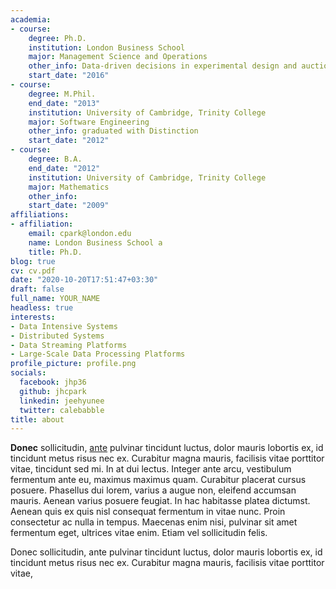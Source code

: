 ```yaml
---
academia:
- course:
    degree: Ph.D.
    institution: London Business School
    major: Management Science and Operations
    other_info: Data-driven decisions in experimental design and auction design
    start_date: "2016"
- course:
    degree: M.Phil.
    end_date: "2013"
    institution: University of Cambridge, Trinity College
    major: Software Engineering
    other_info: graduated with Distinction 
    start_date: "2012"
- course:
    degree: B.A.
    end_date: "2012"
    institution: University of Cambridge, Trinity College
    major: Mathematics
    other_info:  
    start_date: "2009"
affiliations:
- affiliation:
    email: cpark@london.edu
    name: London Business School a
    title: Ph.D.
blog: true
cv: cv.pdf
date: "2020-10-20T17:51:47+03:30"
draft: false
full_name: YOUR_NAME
headless: true
interests:
- Data Intensive Systems
- Distributed Systems
- Data Streaming Platforms
- Large-Scale Data Processing Platforms
profile_picture: profile.png
socials:
  facebook: jhp36
  github: jhcpark
  linkedin: jeehyunee
  twitter: calebabble
title: about
---
```


**Donec** sollicitudin, [ante][1] pulvinar tincidunt luctus, dolor mauris lobortis ex, id tincidunt metus risus nec ex. Curabitur magna mauris, facilisis vitae porttitor vitae, tincidunt sed mi. In at dui lectus. Integer ante arcu, vestibulum fermentum ante eu, maximus maximus quam. Curabitur placerat cursus posuere. Phasellus dui lorem, varius a augue non, eleifend accumsan mauris. Aenean varius posuere feugiat. In hac habitasse platea dictumst. Aenean quis ex quis nisl consequat fermentum in vitae nunc. Proin consectetur ac nulla in tempus. Maecenas enim nisi, pulvinar sit amet fermentum eget, ultrices vitae enim. Etiam vel sollicitudin felis.


Donec sollicitudin, ante pulvinar tincidunt luctus, dolor mauris lobortis ex, id tincidunt metus risus nec ex. Curabitur magna mauris, facilisis vitae porttitor vitae, 


[1]: ahadsfsa.com